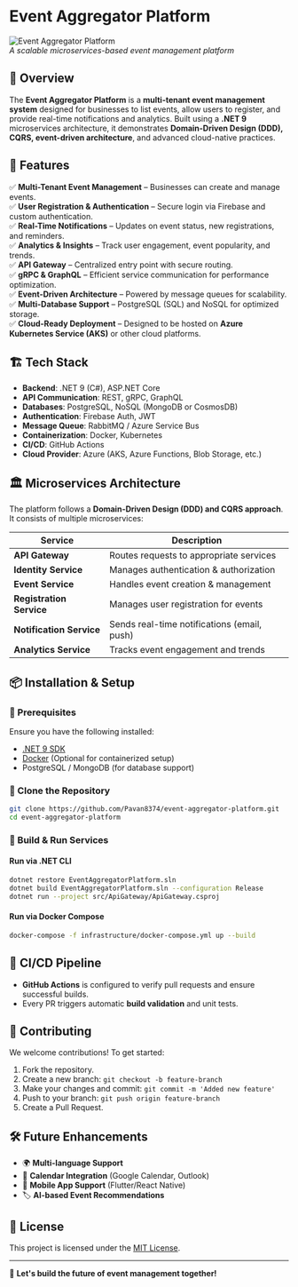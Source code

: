 # Event Aggregator Platform

![Event Aggregator Platform](https://github.com/Pavan8374/event-aggregator-platform/raw/main/assets/banner.png)  
*A scalable microservices-based event management platform*

## 🚀 Overview
The **Event Aggregator Platform** is a **multi-tenant event management system** designed for businesses to list events, allow users to register, and provide real-time notifications and analytics. Built using a **.NET 9** microservices architecture, it demonstrates **Domain-Driven Design (DDD), CQRS, event-driven architecture**, and advanced cloud-native practices.

## 🌟 Features
✅ **Multi-Tenant Event Management** – Businesses can create and manage events.  
✅ **User Registration & Authentication** – Secure login via Firebase and custom authentication.  
✅ **Real-Time Notifications** – Updates on event status, new registrations, and reminders.  
✅ **Analytics & Insights** – Track user engagement, event popularity, and trends.  
✅ **API Gateway** – Centralized entry point with secure routing.  
✅ **gRPC & GraphQL** – Efficient service communication for performance optimization.  
✅ **Event-Driven Architecture** – Powered by message queues for scalability.  
✅ **Multi-Database Support** – PostgreSQL (SQL) and NoSQL for optimized storage.  
✅ **Cloud-Ready Deployment** – Designed to be hosted on **Azure Kubernetes Service (AKS)** or other cloud platforms.  

## 🏗️ Tech Stack
- **Backend**: .NET 9 (C#), ASP.NET Core
- **API Communication**: REST, gRPC, GraphQL
- **Databases**: PostgreSQL, NoSQL (MongoDB or CosmosDB)
- **Authentication**: Firebase Auth, JWT
- **Message Queue**: RabbitMQ / Azure Service Bus
- **Containerization**: Docker, Kubernetes
- **CI/CD**: GitHub Actions
- **Cloud Provider**: Azure (AKS, Azure Functions, Blob Storage, etc.)

## 🏛️ Microservices Architecture
The platform follows a **Domain-Driven Design (DDD) and CQRS approach**. It consists of multiple microservices:

| Service | Description |
|---------|-------------|
| **API Gateway** | Routes requests to appropriate services |
| **Identity Service** | Manages authentication & authorization |
| **Event Service** | Handles event creation & management |
| **Registration Service** | Manages user registration for events |
| **Notification Service** | Sends real-time notifications (email, push) |
| **Analytics Service** | Tracks event engagement and trends |

## 📦 Installation & Setup
### 🔹 Prerequisites
Ensure you have the following installed:
- [.NET 9 SDK](https://dotnet.microsoft.com/download/dotnet/9.0)
- [Docker](https://www.docker.com/get-started) (Optional for containerized setup)
- PostgreSQL / MongoDB (for database support)

### 🔹 Clone the Repository
```sh
git clone https://github.com/Pavan8374/event-aggregator-platform.git
cd event-aggregator-platform
```

### 🔹 Build & Run Services
#### **Run via .NET CLI**
```sh
dotnet restore EventAggregatorPlatform.sln
dotnet build EventAggregatorPlatform.sln --configuration Release
dotnet run --project src/ApiGateway/ApiGateway.csproj
```

#### **Run via Docker Compose**
```sh
docker-compose -f infrastructure/docker-compose.yml up --build
```

## 🚦 CI/CD Pipeline
- **GitHub Actions** is configured to verify pull requests and ensure successful builds.
- Every PR triggers automatic **build validation** and unit tests.

## 📜 Contributing
We welcome contributions! To get started:
1. Fork the repository.
2. Create a new branch: `git checkout -b feature-branch`
3. Make your changes and commit: `git commit -m 'Added new feature'`
4. Push to your branch: `git push origin feature-branch`
5. Create a Pull Request.

## 🛠️ Future Enhancements
- 🌍 **Multi-language Support**
- 📅 **Calendar Integration** (Google Calendar, Outlook)
- 📲 **Mobile App Support** (Flutter/React Native)
- 🏷️ **AI-based Event Recommendations**

## 📜 License
This project is licensed under the [MIT License](LICENSE).

---
🎉 **Let's build the future of event management together!**

